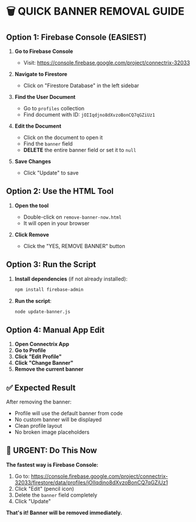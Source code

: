 # 🗑️ QUICK BANNER REMOVAL GUIDE

## Option 1: Firebase Console (EASIEST)

1. **Go to Firebase Console**
   - Visit: https://console.firebase.google.com/project/connectrix-32033

2. **Navigate to Firestore**
   - Click on "Firestore Database" in the left sidebar

3. **Find the User Document**
   - Go to `profiles` collection
   - Find document with ID: `jOIIqdjno8dXvzoBonCQ7qGZiUz1`

4. **Edit the Document**
   - Click on the document to open it
   - Find the `banner` field
   - **DELETE** the entire banner field or set it to `null`

5. **Save Changes**
   - Click "Update" to save

## Option 2: Use the HTML Tool

1. **Open the tool**
   - Double-click on `remove-banner-now.html`
   - It will open in your browser

2. **Click Remove**
   - Click the "YES, REMOVE BANNER" button

## Option 3: Run the Script

1. **Install dependencies** (if not already installed):
   ```bash
   npm install firebase-admin
   ```

2. **Run the script**:
   ```bash
   node update-banner.js
   ```

## Option 4: Manual App Edit

1. **Open Connectrix App**
2. **Go to Profile**
3. **Click "Edit Profile"**
4. **Click "Change Banner"**
5. **Remove the current banner**

## ✅ Expected Result

After removing the banner:
- Profile will use the default banner from code
- No custom banner will be displayed
- Clean profile layout
- No broken image placeholders

## 🚨 URGENT: Do This Now

**The fastest way is Firebase Console:**

1. Go to: https://console.firebase.google.com/project/connectrix-32033/firestore/data/profiles/jOIIqdjno8dXvzoBonCQ7qGZiUz1
2. Click "Edit" (pencil icon)
3. Delete the `banner` field completely
4. Click "Update"

**That's it! Banner will be removed immediately.** 